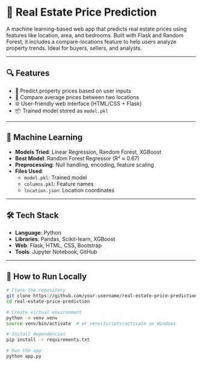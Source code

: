 # 🏡 Real Estate Price Prediction

A machine learning-based web app that predicts real estate prices using features like location, area, and bedrooms. Built with Flask and Random Forest, it includes a compare-locations feature to help users analyze property trends. Ideal for buyers, sellers, and analysts.

---

## 🔍 Features

- 🔢 Predict property prices based on user inputs
- 📍 Compare average prices between two locations
- 🌐 User-friendly web interface (HTML/CSS + Flask)
- 📦 Trained model stored as `model.pkl`

---

## 🧠 Machine Learning

- **Models Tried**: Linear Regression, Random Forest, XGBoost
- **Best Model**: Random Forest Regressor (R² ≈ 0.67)
- **Preprocessing**: Null handling, encoding, feature scaling
- **Files Used**:
  - `model.pkl`: Trained model
  - `columns.pkl`: Feature names
  - `location.json`: Location coordinates

---

## 🛠 Tech Stack

- **Language**: Python
- **Libraries**: Pandas, Scikit-learn, XGBoost
- **Web**: Flask, HTML, CSS, Bootstrap
- **Tools**: Jupyter Notebook, GitHub

---

## 🚀 How to Run Locally

```bash
# Clone the repository
git clone https://github.com/your-username/real-estate-price-prediction
cd real-estate-price-prediction

# Create virtual environment
python -m venv venv
source venv/bin/activate  # or venv\Scripts\activate on Windows

# Install dependencies
pip install -r requirements.txt

# Run the app
python app.py
